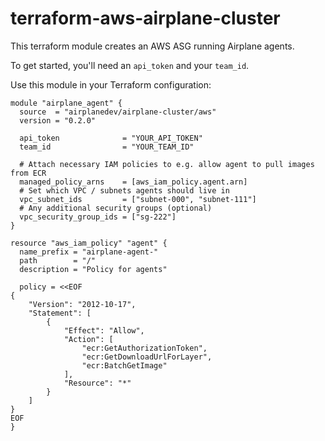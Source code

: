 # terraform-aws-airplane-cluster

This terraform module creates an AWS ASG running Airplane agents.

To get started, you'll need an `api_token` and your `team_id`.

Use this module in your Terraform configuration:

```hcl
module "airplane_agent" {
  source  = "airplanedev/airplane-cluster/aws"
  version = "0.2.0"

  api_token              = "YOUR_API_TOKEN"
  team_id                = "YOUR_TEAM_ID"

  # Attach necessary IAM policies to e.g. allow agent to pull images from ECR
  managed_policy_arns    = [aws_iam_policy.agent.arn]
  # Set which VPC / subnets agents should live in
  vpc_subnet_ids         = ["subnet-000", "subnet-111"]
  # Any additional security groups (optional)
  vpc_security_group_ids = ["sg-222"]
}

resource "aws_iam_policy" "agent" {
  name_prefix = "airplane-agent-"
  path        = "/"
  description = "Policy for agents"

  policy = <<EOF
{
    "Version": "2012-10-17",
    "Statement": [
        {
            "Effect": "Allow",
            "Action": [
                "ecr:GetAuthorizationToken",
                "ecr:GetDownloadUrlForLayer",
                "ecr:BatchGetImage"
            ],
            "Resource": "*"
        }
    ]
}
EOF
}
```
